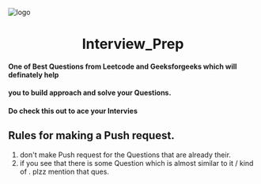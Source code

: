 ![logo](https://github.com/RahulBisht001/Interview_Prep/blob/main/Interview3.jpg)
<h1 align="center">Interview_Prep</h1>

#### One of Best Questions from Leetcode and Geeksforgeeks which will definately help
#### you to build approach and solve your Questions.
#### Do check this out to ace your Intervies


## Rules for making a Push request.
1. don't make Push request for the Questions that are already their.
2. if you see that there is some Question which is almost similar to it / kind of . plzz mention that ques.
